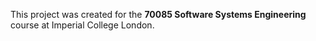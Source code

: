 This project was created for the **70085 Software Systems Engineering** course at Imperial College London.